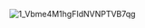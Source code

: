 ![1_Vbme4M1hgFIdNVNPTVB7qg](https://user-images.githubusercontent.com/72028645/216689468-75c519e5-7c31-42b6-b7f9-699fdc4ad330.png)
